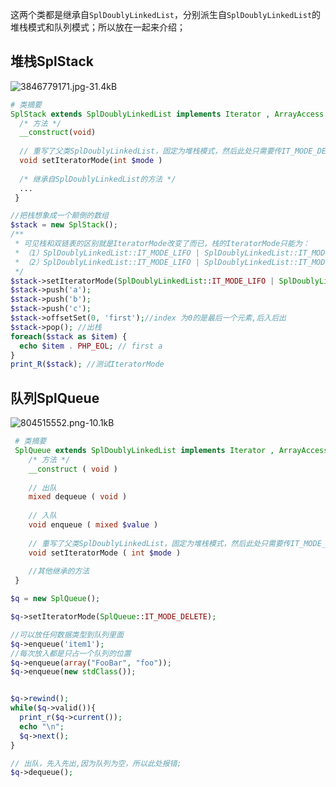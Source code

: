 这两个类都是继承自`SplDoublyLinkedList`，分别派生自`SplDoublyLinkedList`的堆栈模式和队列模式；所以放在一起来介绍；

## 堆栈SplStack 

![3846779171.jpg-31.4kB][1]

```php
# 类摘要
SplStack extends SplDoublyLinkedList implements Iterator , ArrayAccess , Countable {
  /* 方法 */
  __construct(void)
  
  // 重写了父类SplDoublyLinkedList，固定为堆栈模式，然后此处只需要传IT_MODE_DELETE或者IT_MODE_KEEP。
  void setIteratorMode(int $mode )
 
  /* 继承自SplDoublyLinkedList的方法 */
  ...
 }
```

```php
//把栈想象成一个颠倒的数组
$stack = new SplStack();
/**
 * 可见栈和双链表的区别就是IteratorMode改变了而已，栈的IteratorMode只能为：
 * （1）SplDoublyLinkedList::IT_MODE_LIFO | SplDoublyLinkedList::IT_MODE_KEEP  （默认值,迭代后数据保存）
 * （2）SplDoublyLinkedList::IT_MODE_LIFO | SplDoublyLinkedList::IT_MODE_DELETE （迭代后数据删除）
 */
$stack->setIteratorMode(SplDoublyLinkedList::IT_MODE_LIFO | SplDoublyLinkedList::IT_MODE_DELETE);
$stack->push('a');
$stack->push('b');
$stack->push('c');
$stack->offsetSet(0, 'first');//index 为0的是最后一个元素,后入后出
$stack->pop(); //出栈
foreach($stack as $item) {
  echo $item . PHP_EOL; // first a
}
print_R($stack); //测试IteratorMode
```

## 队列SplQueue

![804515552.png-10.1kB][2]

```php
 # 类摘要
 SplQueue extends SplDoublyLinkedList implements Iterator , ArrayAccess , Countable {
    /* 方法 */
    __construct ( void )
    
    // 出队
    mixed dequeue ( void )
    
    // 入队
    void enqueue ( mixed $value )
    
    // 重写了父类SplDoublyLinkedList，固定为堆栈模式，然后此处只需要传IT_MODE_DELETE或者IT_MODE_KEEP。
    void setIteratorMode ( int $mode )
    
    //其他继承的方法
 }
```


```php
$q = new SplQueue();

$q->setIteratorMode(SplQueue::IT_MODE_DELETE);

//可以放任何数据类型到队列里面
$q->enqueue('item1');
//每次放入都是只占一个队列的位置
$q->enqueue(array("FooBar", "foo"));
$q->enqueue(new stdClass());


$q->rewind();
while($q->valid()){
  print_r($q->current());
  echo "\n";
  $q->next();
}

// 出队，先入先出,因为队列为空，所以此处报错;
$q->dequeue();
```


  [1]: http://static.zybuluo.com/a5635268/eu2xtc2vowfjztlqkvkjlh48/3846779171.jpg
  [2]: http://static.zybuluo.com/a5635268/f3l026zxxn2u55u546ewu238/804515552.png